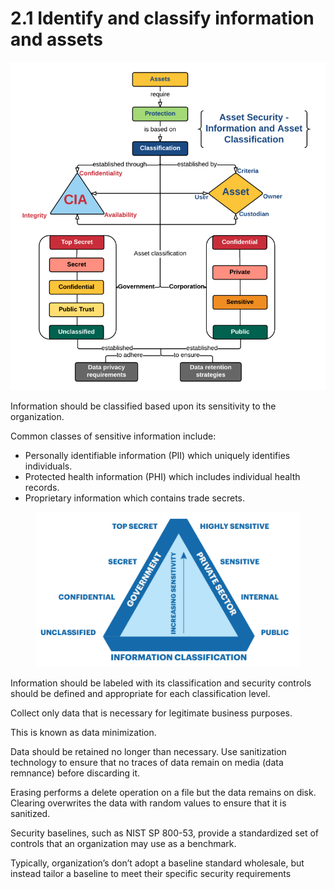 # 2.1 Identify and classify information and assets

![](<../../.gitbook/assets/image (5).png>)

Information should be classified based upon its sensitivity to the organization.&#x20;

Common classes of sensitive information include:&#x20;

* Personally identifiable information (PII) which uniquely identifies individuals.&#x20;
* Protected health information (PHI) which includes individual health records.&#x20;
* Proprietary information which contains trade secrets.

<figure><img src="../../.gitbook/assets/image (7).png" alt=""><figcaption></figcaption></figure>

Information should be labeled with its classification and security controls should be defined and appropriate for each classification level.&#x20;

Collect only data that is necessary for legitimate business purposes.&#x20;

This is known as data minimization.

Data should be retained no longer than necessary. Use sanitization technology to ensure that no traces of data remain on media (data remnance) before discarding it.

Erasing performs a delete operation on a file but the data remains on disk. Clearing overwrites the data with random values to ensure that it is sanitized.

Security baselines, such as NIST SP 800-53, provide a standardized set of controls that an organization may use as a benchmark.&#x20;

Typically, organization’s don’t adopt a baseline standard wholesale, but instead tailor a baseline to meet their specific security requirements
